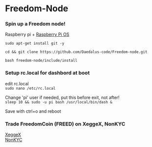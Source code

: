 
# Freedom-Node  

### Spin up a Freedom node!  
Raspberry pi + [Raspberry Pi OS  ](https://www.raspberrypi.com/software/)  

``sudo apt-get install git -y``  

``cd && git clone https://github.com/Daedalus-code/Freedom-node.git``  

``bash freedom-node/include/install``  

### Setup rc.local for dashbord at boot

edit rc.local  
``sudo nano /etc/rc.local``  

Change 'pi' user if needed, put this before exit, not after!  
``sleep 10 && sudo -u pi bash /usr/local/bin/dash &``  

Save with ctrl+o and reboot  

### Trade FreedomCoin (FREED) on XeggeX, NonKYC

[XeggeX](https://xeggex.com?ref=650e9399625501b3b53b1172)  
[NonKYC](https://nonkyc.io?ref=66a730caaee63aa82784b011)  
